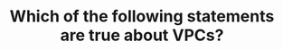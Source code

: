 ---
layout: answer
title: "Which of the following statements are true about VPCs?"
blurb: "<p>VPC do not need a public IP address.</p>
<p>Furthermore, <q>Traffic between your VPC and the other service does not leave the Amazon network.</q></p>
<p"
quid: 225
---